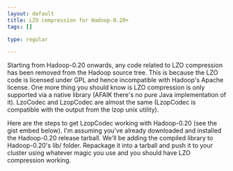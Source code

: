 ```yaml
--- 
layout: default
title: LZO compression for Hadoop-0.20+
tags: []

type: regular

---
```

Starting from Hadoop-0.20 onwards, any code related to LZO compression has been removed from the Hadoop source tree. This is because the LZO code is licensed under GPL and hence incompatible with Hadoop's Apache license. One more thing you should know is LZO compression is only supported via a native library (AFAIK there's no pure Java implementation of it). LzoCodec and LzopCodec are almost the same (LzopCodec is compatible with the output from the lzop unix utility).

Here are the steps to get LzopCodec working with Hadoop-0.20 (see the gist embed below). I'm assuming you've already downloaded and installed the Hadoop-0.20 release tarball. We'll be adding the compiled library to Hadoop-0.20's lib/ folder. Repackage it into a tarball and push it to your cluster using whatever magic you use and you should have LZO compression working.

<script src="http://gist.github.com/169730.js"></script>
